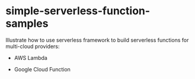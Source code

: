 # simple-serverless-function-samples #

Illustrate how to use serverless framework to build serverless functions for multi-cloud providers:

* AWS Lambda

* Google Cloud Function
